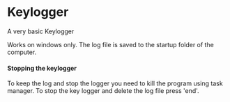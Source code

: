 # Keylogger
A very basic Keylogger

Works on windows only. The log file is saved to the startup folder of the computer. 

#### Stopping the keylogger
To keep the log and stop the logger you need to kill the program using task manager.
To stop the key logger and delete the log file press 'end'.
